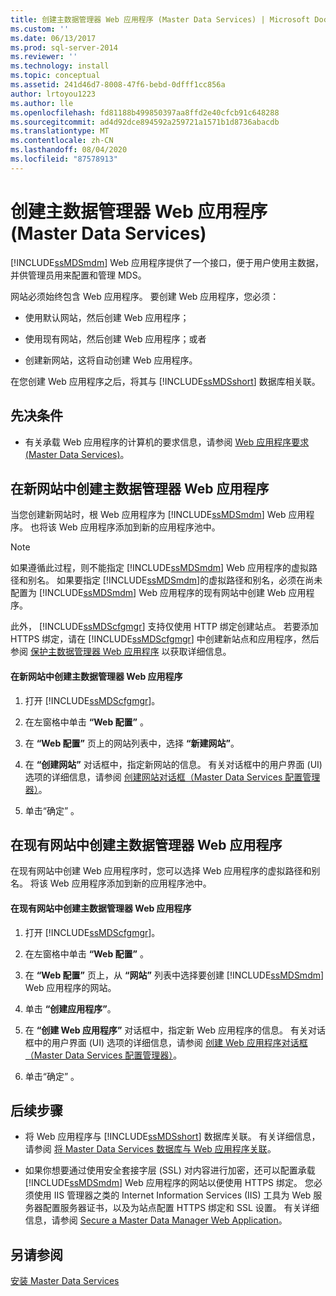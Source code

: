```yaml
---
title: 创建主数据管理器 Web 应用程序 (Master Data Services) | Microsoft Docs
ms.custom: ''
ms.date: 06/13/2017
ms.prod: sql-server-2014
ms.reviewer: ''
ms.technology: install
ms.topic: conceptual
ms.assetid: 241d46d7-8008-47f6-bebd-0dfff1cc856a
author: lrtoyou1223
ms.author: lle
ms.openlocfilehash: fd81188b499850397aa8ffd2e40cfcb91c648288
ms.sourcegitcommit: ad4d92dce894592a259721a1571b1d8736abacdb
ms.translationtype: MT
ms.contentlocale: zh-CN
ms.lasthandoff: 08/04/2020
ms.locfileid: "87578913"
---
```

# <a name="create-a-master-data-manager-web-application-master-data-services"></a>创建主数据管理器 Web 应用程序 (Master Data Services)
  [!INCLUDE[ssMDSmdm](../../includes/ssmdsmdm-md.md)] Web 应用程序提供了一个接口，便于用户使用主数据，并供管理员用来配置和管理 MDS。  
  
 网站必须始终包含 Web 应用程序。 要创建 Web 应用程序，您必须：  
  
-   使用默认网站，然后创建 Web 应用程序；  
  
-   使用现有网站，然后创建 Web 应用程序；或者  
  
-   创建新网站，这将自动创建 Web 应用程序。  
  
 在您创建 Web 应用程序之后，将其与 [!INCLUDE[ssMDSshort](../../includes/ssmdsshort-md.md)] 数据库相关联。  
  
## <a name="prerequisites"></a>先决条件  
  
-   有关承载 Web 应用程序的计算机的要求信息，请参阅 [Web 应用程序要求 (Master Data Services)](web-application-requirements-master-data-services.md)。  
  
## <a name="to-create-a-master-data-manager-web-application-in-a-new-website"></a>在新网站中创建主数据管理器 Web 应用程序  
 当您创建新网站时，根 Web 应用程序为 [!INCLUDE[ssMDSmdm](../../includes/ssmdsmdm-md.md)] Web 应用程序。 也将该 Web 应用程序添加到新的应用程序池中。  
  
> [!NOTE]  
>  如果遵循此过程，则不能指定 [!INCLUDE[ssMDSmdm](../../includes/ssmdsmdm-md.md)] Web 应用程序的虚拟路径和别名。 如果要指定 [!INCLUDE[ssMDSmdm](../../includes/ssmdsmdm-md.md)]的虚拟路径和别名，必须在尚未配置为 [!INCLUDE[ssMDSmdm](../../includes/ssmdsmdm-md.md)] Web 应用程序的现有网站中创建 Web 应用程序。  
  
 此外， [!INCLUDE[ssMDScfgmgr](../../includes/ssmdscfgmgr-md.md)] 支持仅使用 HTTP 绑定创建站点。 若要添加 HTTPS 绑定，请在 [!INCLUDE[ssMDScfgmgr](../../includes/ssmdscfgmgr-md.md)] 中创建新站点和应用程序，然后参阅 [保护主数据管理器 Web 应用程序](secure-a-master-data-manager-web-application.md) 以获取详细信息。  
  
#### <a name="to-create-a-master-data-manager-web-application-in-a-new-website"></a>在新网站中创建主数据管理器 Web 应用程序  
  
1.  打开 [!INCLUDE[ssMDScfgmgr](../../includes/ssmdscfgmgr-md.md)]。  
  
2.  在左窗格中单击 **“Web 配置”** 。  
  
3.  在 **“Web 配置”** 页上的网站列表中，选择 **“新建网站”**。  
  
4.  在 **“创建网站”** 对话框中，指定新网站的信息。 有关对话框中的用户界面 (UI) 选项的详细信息，请参阅 [创建网站对话框（Master Data Services 配置管理器）](../create-website-dialog-box-master-data-services-configuration-manager.md)。  
  
5.  单击“确定”  。  
  
## <a name="to-create-a-master-data-manager-web-application-in-an-existing-website"></a>在现有网站中创建主数据管理器 Web 应用程序  
 在现有网站中创建 Web 应用程序时，您可以选择 Web 应用程序的虚拟路径和别名。 将该 Web 应用程序添加到新的应用程序池中。  
  
#### <a name="to-create-a-master-data-manager-web-application-in-an-existing-website"></a>在现有网站中创建主数据管理器 Web 应用程序  
  
1.  打开 [!INCLUDE[ssMDScfgmgr](../../includes/ssmdscfgmgr-md.md)]。  
  
2.  在左窗格中单击 **“Web 配置”** 。  
  
3.  在 **“Web 配置”** 页上，从 **“网站”** 列表中选择要创建 [!INCLUDE[ssMDSmdm](../../includes/ssmdsmdm-md.md)] Web 应用程序的网站。  
  
4.  单击 **“创建应用程序”**。  
  
5.  在 **“创建 Web 应用程序”** 对话框中，指定新 Web 应用程序的信息。 有关对话框中的用户界面 (UI) 选项的详细信息，请参阅 [创建 Web 应用程序对话框（Master Data Services 配置管理器）](../create-web-application-dialog-box-master-data-services-configuration-manager.md)。  
  
6.  单击“确定”  。  
  
## <a name="next-steps"></a>后续步骤  
  
-   将 Web 应用程序与 [!INCLUDE[ssMDSshort](../../includes/ssmdsshort-md.md)] 数据库关联。 有关详细信息，请参阅 [将 Master Data Services 数据库与 Web 应用程序关联](associate-a-master-data-services-database-and-web-application.md)。  
  
-   如果你想要通过使用安全套接字层 (SSL) 对内容进行加密，还可以配置承载 [!INCLUDE[ssMDSmdm](../../includes/ssmdsmdm-md.md)] Web 应用程序的网站以便使用 HTTPS 绑定。 您必须使用 IIS 管理器之类的 Internet Information Services (IIS) 工具为 Web 服务器配置服务器证书，以及为站点配置 HTTPS 绑定和 SSL 设置。 有关详细信息，请参阅 [Secure a Master Data Manager Web Application](secure-a-master-data-manager-web-application.md)。  
  
## <a name="see-also"></a>另请参阅  
 [安装 Master Data Services](install-master-data-services.md)  
  
  
